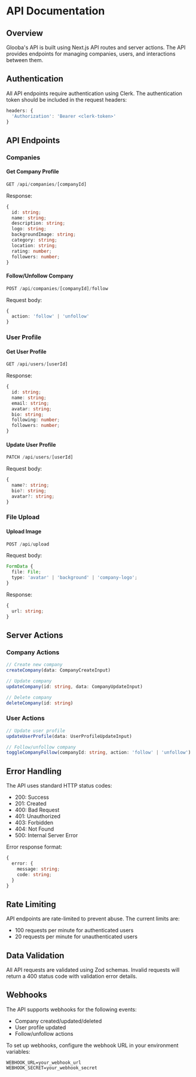# API Documentation

## Overview

Glooba's API is built using Next.js API routes and server actions. The API provides endpoints for managing companies, users, and interactions between them.

## Authentication

All API endpoints require authentication using Clerk. The authentication token should be included in the request headers:

```typescript
headers: {
  'Authorization': 'Bearer <clerk-token>'
}
```

## API Endpoints

### Companies

#### Get Company Profile
```typescript
GET /api/companies/[companyId]
```

Response:
```typescript
{
  id: string;
  name: string;
  description: string;
  logo: string;
  backgroundImage: string;
  category: string;
  location: string;
  rating: number;
  followers: number;
}
```

#### Follow/Unfollow Company
```typescript
POST /api/companies/[companyId]/follow
```

Request body:
```typescript
{
  action: 'follow' | 'unfollow'
}
```

### User Profile

#### Get User Profile
```typescript
GET /api/users/[userId]
```

Response:
```typescript
{
  id: string;
  name: string;
  email: string;
  avatar: string;
  bio: string;
  following: number;
  followers: number;
}
```

#### Update User Profile
```typescript
PATCH /api/users/[userId]
```

Request body:
```typescript
{
  name?: string;
  bio?: string;
  avatar?: string;
}
```

### File Upload

#### Upload Image
```typescript
POST /api/upload
```

Request body:
```typescript
FormData {
  file: File;
  type: 'avatar' | 'background' | 'company-logo';
}
```

Response:
```typescript
{
  url: string;
}
```

## Server Actions

### Company Actions

```typescript
// Create new company
createCompany(data: CompanyCreateInput)

// Update company
updateCompany(id: string, data: CompanyUpdateInput)

// Delete company
deleteCompany(id: string)
```

### User Actions

```typescript
// Update user profile
updateUserProfile(data: UserProfileUpdateInput)

// Follow/unfollow company
toggleCompanyFollow(companyId: string, action: 'follow' | 'unfollow')
```

## Error Handling

The API uses standard HTTP status codes:

- 200: Success
- 201: Created
- 400: Bad Request
- 401: Unauthorized
- 403: Forbidden
- 404: Not Found
- 500: Internal Server Error

Error response format:
```typescript
{
  error: {
    message: string;
    code: string;
  }
}
```

## Rate Limiting

API endpoints are rate-limited to prevent abuse. The current limits are:

- 100 requests per minute for authenticated users
- 20 requests per minute for unauthenticated users

## Data Validation

All API requests are validated using Zod schemas. Invalid requests will return a 400 status code with validation error details.

## Webhooks

The API supports webhooks for the following events:

- Company created/updated/deleted
- User profile updated
- Follow/unfollow actions

To set up webhooks, configure the webhook URL in your environment variables:

```env
WEBHOOK_URL=your_webhook_url
WEBHOOK_SECRET=your_webhook_secret
``` 